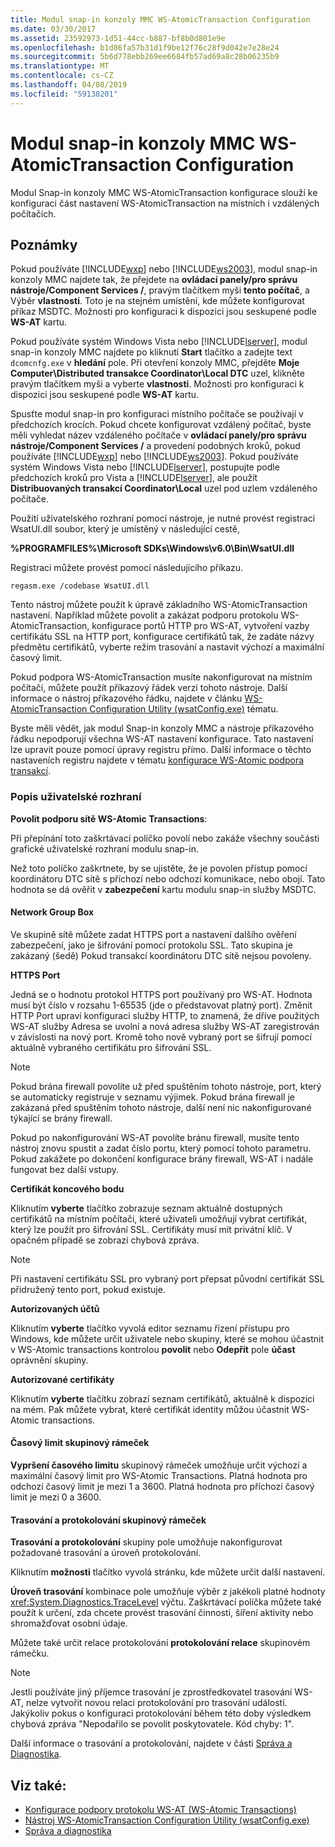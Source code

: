 ```yaml
---
title: Modul snap-in konzoly MMC WS-AtomicTransaction Configuration
ms.date: 03/30/2017
ms.assetid: 23592973-1d51-44cc-b887-bf8b0d801e9e
ms.openlocfilehash: b1d86fa57b31d1f9be12f76c28f9d042e7e28e24
ms.sourcegitcommit: 5b6d778ebb269ee6684fb57ad69a8c28b06235b9
ms.translationtype: MT
ms.contentlocale: cs-CZ
ms.lasthandoff: 04/08/2019
ms.locfileid: "59138201"
---
```

# <a name="ws-atomictransaction-configuration-mmc-snap-in"></a>Modul snap-in konzoly MMC WS-AtomicTransaction Configuration
Modul Snap-in konzoly MMC WS-AtomicTransaction konfigurace slouží ke konfiguraci část nastavení WS-AtomicTransaction na místních i vzdálených počítačích.  
  
## <a name="remarks"></a>Poznámky  
 Pokud používáte [!INCLUDE[wxp](../../../includes/wxp-md.md)] nebo [!INCLUDE[ws2003](../../../includes/ws2003-md.md)], modul snap-in konzoly MMC najdete tak, že přejdete na **ovládací panely/pro správu nástroje/Component Services /**, pravým tlačítkem myši **tento počítač**, a Výběr **vlastnosti**. Toto je na stejném umístění, kde můžete konfigurovat příkaz MSDTC. Možnosti pro konfiguraci k dispozici jsou seskupené podle **WS-AT** kartu.  
  
 Pokud používáte systém Windows Vista nebo [!INCLUDE[lserver](../../../includes/lserver-md.md)], modul snap-in konzoly MMC najdete po kliknutí **Start** tlačítko a zadejte text `dcomcnfg.exe` v **hledání** pole. Při otevření konzoly MMC, přejděte **Moje Computer\Distributed transakce Coordinator\Local DTC** uzel, klikněte pravým tlačítkem myši a vyberte **vlastnosti**. Možnosti pro konfiguraci k dispozici jsou seskupené podle **WS-AT** kartu.  
  
 Spusťte modul snap-in pro konfiguraci místního počítače se používají v předchozích krocích. Pokud chcete konfigurovat vzdálený počítač, byste měli vyhledat název vzdáleného počítače v **ovládací panely/pro správu nástroje/Component Services /** a provedení podobných kroků, pokud používáte [!INCLUDE[wxp](../../../includes/wxp-md.md)] nebo [!INCLUDE[ws2003](../../../includes/ws2003-md.md)]. Pokud používáte systém Windows Vista nebo [!INCLUDE[lserver](../../../includes/lserver-md.md)], postupujte podle předchozích kroků pro Vista a [!INCLUDE[lserver](../../../includes/lserver-md.md)], ale použít **Distribuovaných transakcí Coordinator\Local** uzel pod uzlem vzdáleného počítače.  
  
 Použití uživatelského rozhraní pomocí nástroje, je nutné provést registraci WsatUI.dll soubor, který je umístěný v následující cestě,  
  
 **%PROGRAMFILES%\Microsoft SDKs\Windows\v6.0\Bin\WsatUI.dll**  
  
 Registraci můžete provést pomocí následujícího příkazu.  
  
```Output  
regasm.exe /codebase WsatUI.dll  
```  
  
 Tento nástroj můžete použít k úpravě základního WS-AtomicTransaction nastavení. Například můžete povolit a zakázat podporu protokolu WS-AtomicTransaction, konfigurace portů HTTP pro WS-AT, vytvoření vazby certifikátu SSL na HTTP port, konfigurace certifikátů tak, že zadáte názvy předmětu certifikátů, vyberte režim trasování a nastavit výchozí a maximální časový limit.  
  
 Pokud podpora WS-AtomicTransaction musíte nakonfigurovat na místním počítači, můžete použít příkazový řádek verzi tohoto nástroje. Další informace o nástroj příkazového řádku, najdete v článku [WS-AtomicTransaction Configuration Utility (wsatConfig.exe)](../../../docs/framework/wcf/ws-atomictransaction-configuration-utility-wsatconfig-exe.md) tématu.  
  
 Byste měli vědět, jak modul Snap-in konzoly MMC a nástroje příkazového řádku nepodporují všechna WS-AT nastavení konfigurace. Tato nastavení lze upravit pouze pomocí úpravy registru přímo. Další informace o těchto nastaveních registru najdete v tématu [konfigurace WS-Atomic podpora transakcí](../../../docs/framework/wcf/feature-details/configuring-ws-atomic-transaction-support.md).  
  
### <a name="user-interface-description"></a>Popis uživatelské rozhraní  
 **Povolit podporu sítě WS-Atomic Transactions**:  
  
 Při přepínání toto zaškrtávací políčko povolí nebo zakáže všechny součásti grafické uživatelské rozhraní modulu snap-in.  
  
 Než toto políčko zaškrtnete, by se ujistěte, že je povolen přístup pomocí koordinátoru DTC sítě s příchozí nebo odchozí komunikace, nebo obojí. Tato hodnota se dá ověřit v **zabezpečení** kartu modulu snap-in služby MSDTC.  
  
#### <a name="network-group-box"></a>Network Group Box  
 Ve skupině sítě můžete zadat HTTPS port a nastavení dalšího ověření zabezpečení, jako je šifrování pomocí protokolu SSL. Tato skupina je zakázaný (šedě) Pokud transakcí koordinátoru DTC sítě nejsou povoleny.  
  
 **HTTPS Port**  
  
 Jedná se o hodnotu protokol HTTPS port používaný pro WS-AT. Hodnota musí být číslo v rozsahu 1-65535 (jde o představovat platný port). Změnit HTTP Port upraví konfiguraci služby HTTP, to znamená, že dříve použitých WS-AT služby Adresa se uvolní a nová adresa služby WS-AT zaregistrován v závislosti na nový port. Kromě toho nově vybraný port se šifrují pomocí aktuálně vybraného certifikátu pro šifrování SSL.  
  
> [!NOTE]
>  Pokud brána firewall povolíte už před spuštěním tohoto nástroje, port, který se automaticky registruje v seznamu výjimek. Pokud brána firewall je zakázaná před spuštěním tohoto nástroje, další není nic nakonfigurované týkající se brány firewall.  
  
 Pokud po nakonfigurování WS-AT povolíte bránu firewall, musíte tento nástroj znovu spustit a zadat číslo portu, který pomocí tohoto parametru. Pokud zakážete po dokončení konfigurace brány firewall, WS-AT i nadále fungovat bez další vstupy.  
  
 **Certifikát koncového bodu**  
  
 Kliknutím **vyberte** tlačítko zobrazuje seznam aktuálně dostupných certifikátů na místním počítači, které uživateli umožňují vybrat certifikát, který lze použít pro šifrování SSL. Certifikáty musí mít privátní klíč. V opačném případě se zobrazí chybová zpráva.  
  
> [!NOTE]
>  Při nastavení certifikátu SSL pro vybraný port přepsat původní certifikát SSL přidružený tento port, pokud existuje.  
  
 **Autorizovaných účtů**  
  
 Kliknutím **vyberte** tlačítko vyvolá editor seznamu řízení přístupu pro Windows, kde můžete určit uživatele nebo skupiny, které se mohou účastnit v WS-Atomic transactions kontrolou **povolit** nebo **Odepřít** pole **účast** oprávnění skupiny.  
  
 **Autorizované certifikáty**  
  
 Kliknutím **vyberte** tlačítku zobrazí seznam certifikátů, aktuálně k dispozici na mém. Pak můžete vybrat, které certifikát identity můžou účastnit WS-Atomic transactions.  
  
#### <a name="timeout-group-box"></a>Časový limit skupinový rámeček  
 **Vypršení časového limitu** skupinový rámeček umožňuje určit výchozí a maximální časový limit pro WS-Atomic Transactions. Platná hodnota pro odchozí časový limit je mezi 1 a 3600. Platná hodnota pro příchozí časový limit je mezi 0 a 3600.  
  
#### <a name="tracing-and-logging-group-box"></a>Trasování a protokolování skupinový rámeček  
 **Trasování a protokolování** skupiny pole umožňuje nakonfigurovat požadované trasování a úroveň protokolování.  
  
 Kliknutím **možnosti** tlačítko vyvolá stránku, kde můžete určit další nastavení.  
  
 **Úroveň trasování** kombinace pole umožňuje výběr z jakékoli platné hodnoty <xref:System.Diagnostics.TraceLevel> výčtu. Zaškrtávací políčka můžete také použít k určení, zda chcete provést trasování činnosti, šíření aktivity nebo shromažďovat osobní údaje.  
  
 Můžete také určit relace protokolování **protokolování relace** skupinovém rámečku.  
  
> [!NOTE]
>  Jestli používáte jiný příjemce trasování je zprostředkovatel trasování WS-AT, nelze vytvořit novou relaci protokolování pro trasování událostí. Jakýkoliv pokus o konfiguraci protokolování během této doby výsledkem chybová zpráva "Nepodařilo se povolit poskytovatele. Kód chyby: 1".  
  
 Další informace o trasování a protokolování, najdete v části [Správa a Diagnostika](../../../docs/framework/wcf/diagnostics/index.md).  
  
## <a name="see-also"></a>Viz také:

- [Konfigurace podpory protokolu WS-AT (WS-Atomic Transactions)](../../../docs/framework/wcf/feature-details/configuring-ws-atomic-transaction-support.md)
- [Nástroj WS-AtomicTransaction Configuration Utility (wsatConfig.exe)](../../../docs/framework/wcf/ws-atomictransaction-configuration-utility-wsatconfig-exe.md)
- [Správa a diagnostika](../../../docs/framework/wcf/diagnostics/index.md)
